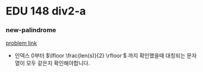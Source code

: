 
# EDU 148 div2-a
<h3> new-palindrome </h3>
<a href="https://codeforces.com/contest/1832/problem/A">problem link</a> <br>

- 인덱스 0부터 $\lfloor \frac{len(s)}{2} \rfloor $ 까지 확인했을때 대칭되는 문자열이 모두 같은지 확인해야합니다.
